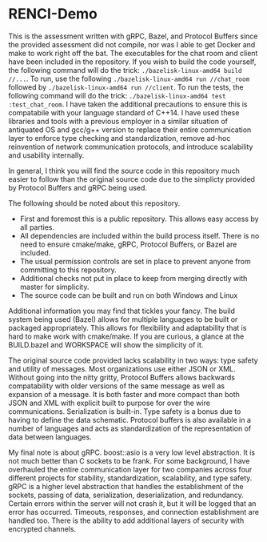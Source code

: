 # RENCI-Demo
This is the assessment written with gRPC, Bazel, and Protocol Buffers since the provided assessment did not compile, nor was I able to get Docker and make to work right off the bat. 
The executables for the chat room and client have been included in the repository. If you wish to build the code yourself, the following command will do the trick: `./bazelisk-linux-amd64 build //...`. To run, 
use the following `./bazelisk-linux-amd64 run //chat_room` followed by `./bazelisk-linux-amd64 run //client`.  To run the tests, the following command will do the trick: `./bazelisk-linux-amd64 test :test_chat_room`. I have taken the additional precautions to ensure this is compatabile with your
language standard of C++14. I have used these libraries and tools with a previous employer in a similar situation of antiquated OS and gcc/g++ version to replace
their entire communication layer to enforce type checking and standardization, remove ad-hoc reinvention of network communication protocols, and introduce scalability and usability internally.

In general, I think you will find the source code in this repository much easier to follow than the original source code due to the simplicty provided by Protocol Buffers and gRPC being used.

The following should be noted about this repository.
* First and foremost this is a public repository. This allows easy access by all parties.
* All dependencies are included within the build process itself. There is no need to ensure cmake/make, gRPC, Protocol Buffers, or Bazel are included.
* The usual permission controls are set in place to prevent anyone from committing to this repository.
* Additional checks not put in place to keep from merging directly with master for simplicity.
* The source code can be built and run on both Windows and Linux

Additional information you may find that tickles your fancy. The build system being used (Bazel) allows for multiple languages to be built or packaged appropriately. This 
allows for flexibility and adaptability that is hard to make work with cmake/make. If you are curious, a glance at the BUILD.bazel and WORKSPACE will show the
simplicity of it.

The original source code provided lacks scalability in two ways: type safety and utility of messages. Most organizations use either JSON or XML. Without going into the
nitty gritty, Protocol Buffers allows backwards compatability with older versions of the same message as well as expansion of a message. It is both faster and more 
compact than both JSON and XML with explicit built to purpose for over the wire communications. Serialization is built-in. Type safety is a bonus due to having to 
define the data schematic. Protocol buffers is also available in a number of languages and acts as standardization of the representation of data between languages.

My final note is about gRPC. boost::asio is a very low level abstraction. It is not much better than C sockets to be frank. For some background, I have overhauled the 
entire communication layer for two companies across four different projects for stability, standardization, scalability, and type safety. gRPC is a higher level 
abstraction that handles the establishment of the sockets, passing of data, serialization, deserialization, and redundancy. Certain errors within the server will not crash
it, but it will be logged that an error has occurred. Timeouts, responses, and connection establishment are handled too. There is the ability to add additional layers of 
security with encrypted channels.

